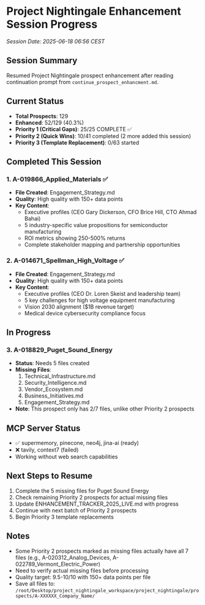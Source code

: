 # Project Nightingale Enhancement Session Progress
*Session Date: 2025-06-18 06:56 CEST*

## Session Summary
Resumed Project Nightingale prospect enhancement after reading continuation prompt from `continue_prospect_enhancment.md`.

## Current Status
- **Total Prospects**: 129
- **Enhanced**: 52/129 (40.3%)
- **Priority 1 (Critical Gaps)**: 25/25 COMPLETE ✅
- **Priority 2 (Quick Wins)**: 10/41 completed (2 more added this session)
- **Priority 3 (Template Replacement)**: 0/63 started

## Completed This Session

### 1. A-019866_Applied_Materials ✅
- **File Created**: Engagement_Strategy.md
- **Quality**: High quality with 150+ data points
- **Key Content**: 
  - Executive profiles (CEO Gary Dickerson, CFO Brice Hill, CTO Ahmad Bahai)
  - 5 industry-specific value propositions for semiconductor manufacturing
  - ROI metrics showing 250-500% returns
  - Complete stakeholder mapping and partnership opportunities

### 2. A-014671_Spellman_High_Voltage ✅
- **File Created**: Engagement_Strategy.md
- **Quality**: High quality with 150+ data points
- **Key Content**:
  - Executive profiles (CEO Dr. Loren Skeist and leadership team)
  - 5 key challenges for high voltage equipment manufacturing
  - Vision 2030 alignment ($1B revenue target)
  - Medical device cybersecurity compliance focus

## In Progress

### 3. A-018829_Puget_Sound_Energy
- **Status**: Needs 5 files created
- **Missing Files**:
  1. Technical_Infrastructure.md
  2. Security_Intelligence.md
  3. Vendor_Ecosystem.md
  4. Business_Initiatives.md
  5. Engagement_Strategy.md
- **Note**: This prospect only has 2/7 files, unlike other Priority 2 prospects

## MCP Server Status
- ✅ supermemory, pinecone, neo4j, jina-ai (ready)
- ❌ tavily, context7 (failed)
- Working without web search capabilities

## Next Steps to Resume
1. Complete the 5 missing files for Puget Sound Energy
2. Check remaining Priority 2 prospects for actual missing files
3. Update ENHANCEMENT_TRACKER_2025_LIVE.md with progress
4. Continue with next batch of Priority 2 prospects
5. Begin Priority 3 template replacements

## Notes
- Some Priority 2 prospects marked as missing files actually have all 7 files (e.g., A-020312_Analog_Devices, A-022789_Vermont_Electric_Power)
- Need to verify actual missing files before processing
- Quality target: 9.5-10/10 with 150+ data points per file
- Save all files to: `/root/Desktop/project_nightingale_workspace/project_nightingale/prospects/A-XXXXXX_Company_Name/`